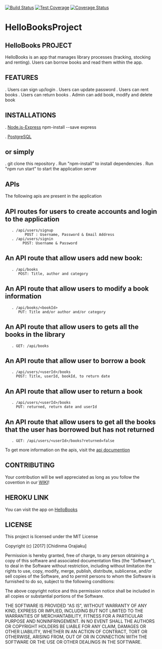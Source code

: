 [![Build Status](https://travis-ci.org/ChidinmaOrajiaku/HelloBooksProject.svg?branch=test)](https://travis-ci.org/ChidinmaOrajiaku/HelloBooksProject)
[![Test Coverage](https://api.codeclimate.com/v1/badges/5a0fc5c54d3007c06ed6/test_coverage)](https://codeclimate.com/github/ChidinmaOrajiaku/HelloBooksProject/test_coverage)
[![Coverage Status](https://coveralls.io/repos/github/ChidinmaOrajiaku/HelloBooksProject/badge.svg)](https://coveralls.io/github/ChidinmaOrajiaku/HelloBooksProject)

# HelloBooksProject

## HelloBooks PROJECT
HelloBooks is an app that manages library processes (tracking, stocking and renting). Users can borrow books and read them within the app.

## FEATURES
. Users can sign up/login
. Users can update password
. Users can rent books
. Users can return books
. Admin can add book, modify and delete book

## INSTALLATIONS
. [Node.js-Express](https://docs.npmjs.com/getting-started/installing-node)
    npm-install --save express
    
. [PostgreSQL](https://www.postgresql.org/download/)
## or simply 
. git clone this repository
. Run "npm-install" to install dependencies
. Run "npm run start" to start the application server

## APIs
The following apis are present in the application

 ## API routes for users to create accounts and login to the application
       . /api/users/signup
             POST : Username, Password & Email Address     
       . /api/users/signin
            POST: Username & Password
 ## An API route that allow users add new book: 
       . /api/books
          POST: Title, author and category
 ## An API route that allow users to modify a book information
       . /api/books/<bookId>
          PUT: Title and/or author and/or category
 ## An API route that allow users to gets all the books in the library
       . GET: /api/books
## An API route that allow user to borrow a book
       . /api/users/<userId>/books
         POST: Title, userId, bookId, to return date
## An API route that allow user to return a book
       . /api/users/<userId>/books
         PUT: returned, return date and userId
## An API route that allow users to get all the books that the user has borrowed but has not returned
       . GET: /api/users/<userId>/books?returned=false
       
To get more information on the apis, visit the [api documention](https://chidinmaorajiaku.github.io/slate)
       
## CONTRIBUTING
Your contribution will be well appreciated as long as you follow the covention in our [WIKI](https://github.com/ChidinmaOrajiaku/HelloBooksProject/wiki)!

## HEROKU LINK
You can visit the app on [HelloBooks](https://hello-books-bootcamp.herokuapp.com)

## LICENSE
This project is licensed under the MIT License

Copyright (c) [2017] [Chidinma Orajiaku]

Permission is hereby granted, free of charge, to any person obtaining a copy
of this software and associated documentation files (the "Software"), to deal
in the Software without restriction, including without limitation the rights
to use, copy, modify, merge, publish, distribute, sublicense, and/or sell
copies of the Software, and to permit persons to whom the Software is
furnished to do so, subject to the following conditions:

The above copyright notice and this permission notice shall be included in all
copies or substantial portions of the Software.

THE SOFTWARE IS PROVIDED "AS IS", WITHOUT WARRANTY OF ANY KIND, EXPRESS OR
IMPLIED, INCLUDING BUT NOT LIMITED TO THE WARRANTIES OF MERCHANTABILITY,
FITNESS FOR A PARTICULAR PURPOSE AND NONINFRINGEMENT. IN NO EVENT SHALL THE
AUTHORS OR COPYRIGHT HOLDERS BE LIABLE FOR ANY CLAIM, DAMAGES OR OTHER
LIABILITY, WHETHER IN AN ACTION OF CONTRACT, TORT OR OTHERWISE, ARISING FROM,
OUT OF OR IN CONNECTION WITH THE SOFTWARE OR THE USE OR OTHER DEALINGS IN THE
SOFTWARE.
